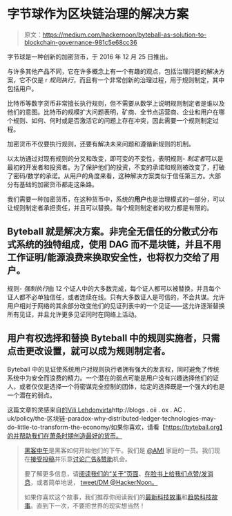 # 字节球作为区块链治理的解决方案

> 原文：<https://medium.com/hackernoon/byteball-as-solution-to-blockchain-governance-981c5e68cc36>

字节球是一种创新的加密货币，于 2016 年 12 月 25 日推出。

与许多其他产品不同，它在许多概念上有一个有趣的观点，包括治理问题的解决方案，它不仅是 r *规则执行*，而且有一个非常创新的治理过程，用于规则制定，其中包括用户。

比特币等数字货币非常擅长执行规则，但不需要从数学上说明规则制定者是谁以及他们的意图。比特币的规模扩大问题表明，矿商、全节点运营商、企业和用户在哪个规则、如何、何时或是否激活它的问题上存在冲突，因此需要一个规则制定过程。

加密货币不仅要执行规则，还要有解决未来问题和遵循新规则的机制。

以太坊通过对现有规则的分叉和改变，即可变的不变性，表明规则- *制定者*可以是最初的开发者和投资者。为了保护他们的投资，不变的承诺和规则被改变了，打破了密码/数学的承诺。从用户的角度来看，这种解决方案类似于信任第三方。大部分有基础的加密货币都走这条路。

我们需要一种加密货币，在这种货币中，系统的**用户**也是治理模式的一部分，可以让规则制定者承担责任，并且可以替换。每个规则制定者的权力都是有限的。

## Byteball 就是解决方案。非完全无信任的分散式分布式系统的独特组成，使用 DAG 而不是块链，并且不用工作证明/能源浪费来换取安全性，也将权力交给了用户。

规则- *强制执行*由 12 个证人中的大多数完成，每个证人都可以被替换，并且每个证人都不必单独信任，或者连续在线。只有大多数证人是可信的，不会共谋。允许用户相对于网络的其余部分改变他们的见证列表中的一个见证——这允许逐渐替换所有见证，并且允许更多见证同时在网络上活动。

## 用户有权选择和替换 Byteball 中的规则实施者，只需点击更改设置，就可以成为规则制定者。

Byteball 中的见证使系统用户对规则执行者拥有强大的发言权，同时避免了传统系统中为安全而浪费的精力。一个潜在的弱点可能是用户没有兴趣选择他们的证人，或者仅仅是选择一个将密谋完全控制的团体，给定的选择既是一个强大的也是一个潜在的弱点。

这篇文章的灵感来自[的](http://blogs.oii.ox.ac.uk/policy/the-blockchain-paradox-why-distributed-ledger-technologies-may-do-little-to-transform-the-economy/)[Vili Lehdonvirta](http://blogs.oii.ox.ac.uk/policy/author/vili-lehdonvirta/)http://blogs . oii . ox . AC . uk/policy/the-区块链-paradox-why-distributed-ledger-technologies-may-do-little-to-transform-the-economy/如果你喜欢，请看【https://byteball.org】的并帮助我们在萧条时期创造最好的货币。

> [黑客中午](http://bit.ly/Hackernoon)是黑客如何开始他们的下午。我们是 [@AMI](http://bit.ly/atAMIatAMI) 家庭的一员。我们现在[接受投稿](http://bit.ly/hackernoonsubmission)并乐意[讨论广告&赞助](mailto:partners@amipublications.com)机会。
> 
> 要了解更多信息，请[阅读我们的“关于”页面](https://goo.gl/4ofytp)、[在脸书上给我们点赞/发消息](http://bit.ly/HackernoonFB)，或者简单地说， [tweet/DM @HackerNoon。](https://goo.gl/k7XYbx)
> 
> 如果你喜欢这个故事，我们推荐你阅读我们的[最新科技故事](http://bit.ly/hackernoonlatestt)和[趋势科技故事](https://hackernoon.com/trending)。直到下一次，不要把世界的现实想当然！